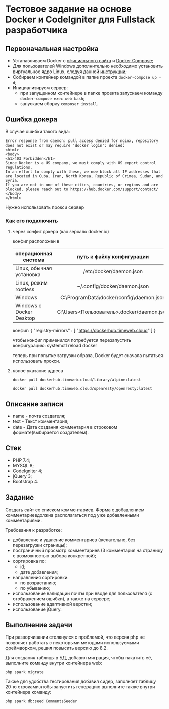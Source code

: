 # Тестовое задание на основе Docker и CodeIgniter для Fullstack разработчика

## Первоначальная настройка

-   Устанавливаем Docker c [официального сайта](https://www.docker.com/products/docker-desktop) и [Docker Compose](https://docs.docker.com/compose/install/);
-   Для пользователей Windows дополнительно необходимо установить виртуальное ядро Linux, следуя данной [инструкции](https://docs.docker.com/desktop/install/windows-install/);
-   Собираем контейнер командой в папке проекта `docker-compose up -d`;
-   Инициализируем сервер:
    -   при запущенном контейнере в папке проекта запускаем команду `docker-compose exec web bash`;
    -   запускаем сборку `composer install`.

## Ошибка докера

В случае ошибки такого вида:

    Error response from daemon: pull access denied for nginx, repository does not exist or may require 'docker login': denied:
    <html>
    <body>
    <h1>403 Forbidden</h1>
    Since Docker is a US company, we must comply with US export control regulations.
    In an effort to comply with these, we now block all IP addresses that are located in Cuba, Iran, North Korea, Republic of Crimea, Sudan, and Syria.
    If you are not in one of these cities, countries, or regions and are blocked, please reach out to https://hub.docker.com/support/contact/
    </body>
    </html>

Нужно использовать прокси сервер

### Как его подключить

1. через конфиг докера (как зеркало docker.io)

    конфиг расположен в

    | операционная система     |          путь к файлу конфигурации          |
    | ------------------------ | :-----------------------------------------: |
    | Linux, обычная установка |           /etc/docker/daemon.json           |
    | Linux, режим rootless    |        ~/.config/docker/daemon.json         |
    | Windows                  |  C:\ProgramData\docker\config\daemon.json   |
    | Windows с Docker Desktop | C:\Users\<Пользователь>\.docker\daemon.json |

    конфиг:
    { "registry-mirrors" : [ "https://dockerhub.timeweb.cloud" ] }

    чтобы конфиг применился потребуется перезапустить конфигурацию:
    systemctl reload docker


    теперь при попытке загрузки образа, Docker будет сначала пытаться использовать прокси.

1. явное указание адреса

    ```
    docker pull dockerhub.timeweb.cloud/library/alpine:latest

    docker pull dockerhub.timeweb.cloud/openresty/openresty:latest
    ```

## Описание записи

-   name -  почта создателя;
-   text - Текст комментария;
-   date - Дата создания комментария в строковом формате(выбирается создателем).

## Стек

- PHP 7.4;
- MYSQL 8;
- CodeIgniter 4;
- jQuery 3;
- Bootstrap 4.

## Задание

Создать сайт со списком комментариев.
Форма с добавлением комментариевдолжна располагаться под уже добавленными комментариями.

Требования к разработке:

-   добавление и удаление комментариев (желательно, без перезагрузки страницы);
-   постраничный просмотр комментариев (3 комментария на страницу c возможностью выбора конкретной);
-   сортировка по:
    -   id;
    -   дате добавления;
-   направления сортировки:
    -   по возрастанию;
    -   по убыванию;
-   использование валидации почты при вводе для пользователя (с отображением ошибки), а также на сервере;
-   использование адаптивной верстки;
-   использование jQuery.

## Выполнение задачи

При разворчивании столкнулся с проблемой, что версия php не позволяет работать с некоторыми методами используемыми фреймворком, решил повысить версию до 8.2.

Для создания таблицы в БД, добавил миграция, чтобы накатить её, выполните команду внутри контейнера web:

```
php spark migrate
```
Также для удобства тестирования добавил сидер, заполняет таблицу 20-ю строками,чтобы запустить генерацию выполните также внутри контейнера команду: 
```
php spark db:seed CommentsSeeder
```
